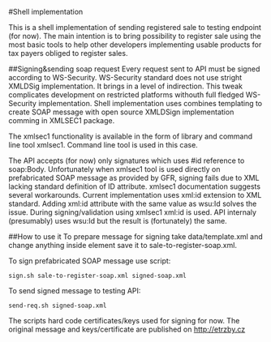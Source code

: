 #Shell implementation

This is a shell implementation of sending registered sale to testing endpoint (for now). The main intention 
is to bring possibility to register sale using the most basic tools to help other developers implementing 
usable products for tax payers obliged to register sales.


##Signing&sending soap request
Every request sent to API must be signed according to WS-Security. WS-Security standard does not use stright 
XMLDSig implementation. It brings in a level of indirection. This tweak complicates development on restricted 
platforms withouth full fledged WS-Security implementation. Shell implementation uses combines templating to 
create SOAP message with open source XMLDSign implementation comming in XMLSEC1 package.

The xmlsec1 functionality is available in the form of library and command line tool xmlsec1. Command line tool 
is used in this case. 

The API accepts (for now) only signatures which uses #id reference to soap:Body. Unfortunately when xmlsec1 tool is 
used directly on prefabricated SOAP message as provided by GFR, signing fails due to XML lacking standard definition 
of ID attribute. xmlsec1 documentation suggests several workarounds. Current implementation uses xml:id extension 
to XML standard. Adding xml:id attribute with the same value as wsu:Id solves the issue. 
During signing/validation using xmlsec1 xml:id is used. API internaly (presumably) uses wsu:Id but the result is (fortunately)
the same.   

##How to use it
To prepare message for signing take data/template.xml and change anything inside element <Trzby> 
save it to sale-to-register-soap.xml.

To sign prefabricated SOAP message use script:

`sign.sh sale-to-register-soap.xml signed-soap.xml`

To send signed message to testing API:

`send-req.sh signed-soap.xml`

The scripts hard code certificates/keys used for signing for now. The original message and keys/certificate 
are published on http://etrzby.cz